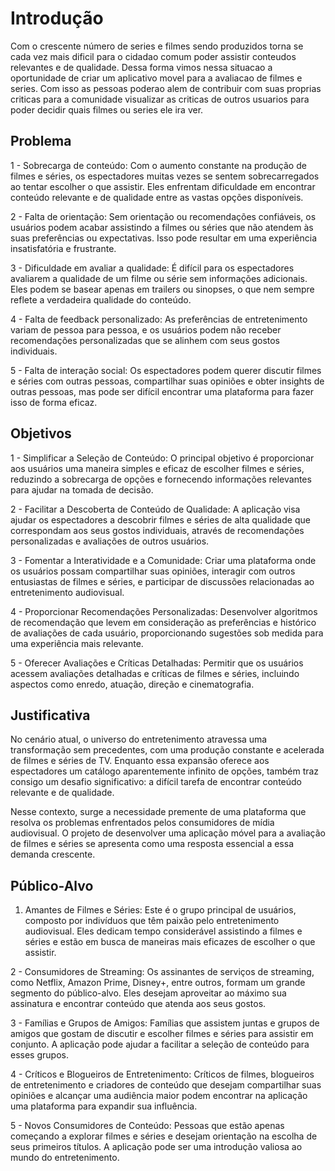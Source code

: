 # Introdução

Com o crescente número de series e filmes sendo produzidos torna se cada vez mais dificil para o cidadao comum poder assistir conteudos relevantes e de qualidade. Dessa forma vimos nessa situacao a oportunidade de criar um aplicativo movel para a avaliacao de filmes e series. Com isso as pessoas poderao alem de contribuir com suas proprias criticas para a comunidade visualizar as criticas de outros usuarios para poder decidir quais filmes ou series ele ira ver.

## Problema
1 - Sobrecarga de conteúdo: Com o aumento constante na produção de filmes e séries, os espectadores muitas vezes se sentem sobrecarregados ao tentar escolher o que assistir. Eles enfrentam dificuldade em encontrar conteúdo relevante e de qualidade entre as vastas opções disponíveis.

2 - Falta de orientação: Sem orientação ou recomendações confiáveis, os usuários podem acabar assistindo a filmes ou séries que não atendem às suas preferências ou expectativas. Isso pode resultar em uma experiência insatisfatória e frustrante.

3 - Dificuldade em avaliar a qualidade: É difícil para os espectadores avaliarem a qualidade de um filme ou série sem informações adicionais. Eles podem se basear apenas em trailers ou sinopses, o que nem sempre reflete a verdadeira qualidade do conteúdo.

4 - Falta de feedback personalizado: As preferências de entretenimento variam de pessoa para pessoa, e os usuários podem não receber recomendações personalizadas que se alinhem com seus gostos individuais.

5 - Falta de interação social: Os espectadores podem querer discutir filmes e séries com outras pessoas, compartilhar suas opiniões e obter insights de outras pessoas, mas pode ser difícil encontrar uma plataforma para fazer isso de forma eficaz.

## Objetivos

1 - Simplificar a Seleção de Conteúdo: O principal objetivo é proporcionar aos usuários uma maneira simples e eficaz de escolher filmes e séries, reduzindo a sobrecarga de opções e fornecendo informações relevantes para ajudar na tomada de decisão.

2 - Facilitar a Descoberta de Conteúdo de Qualidade: A aplicação visa ajudar os espectadores a descobrir filmes e séries de alta qualidade que correspondam aos seus gostos individuais, através de recomendações personalizadas e avaliações de outros usuários.

3 - Fomentar a Interatividade e a Comunidade: Criar uma plataforma onde os usuários possam compartilhar suas opiniões, interagir com outros entusiastas de filmes e séries, e participar de discussões relacionadas ao entretenimento audiovisual.

4 - Proporcionar Recomendações Personalizadas: Desenvolver algoritmos de recomendação que levem em consideração as preferências e histórico de avaliações de cada usuário, proporcionando sugestões sob medida para uma experiência mais relevante.

5 - Oferecer Avaliações e Críticas Detalhadas: Permitir que os usuários acessem avaliações detalhadas e críticas de filmes e séries, incluindo aspectos como enredo, atuação, direção e cinematografia.
 
## Justificativa

No cenário atual, o universo do entretenimento atravessa uma transformação sem precedentes, com uma produção constante e acelerada de filmes e séries de TV. Enquanto essa expansão oferece aos espectadores um catálogo aparentemente infinito de opções, também traz consigo um desafio significativo: a difícil tarefa de encontrar conteúdo relevante e de qualidade.

Nesse contexto, surge a necessidade premente de uma plataforma que resolva os problemas enfrentados pelos consumidores de mídia audiovisual. O projeto de desenvolver uma aplicação móvel para a avaliação de filmes e séries se apresenta como uma resposta essencial a essa demanda crescente.

## Público-Alvo

1. Amantes de Filmes e Séries: Este é o grupo principal de usuários, composto por indivíduos que têm paixão pelo entretenimento audiovisual. Eles dedicam tempo considerável assistindo a filmes e séries e estão em busca de maneiras mais eficazes de escolher o que assistir.

2 - Consumidores de Streaming: Os assinantes de serviços de streaming, como Netflix, Amazon Prime, Disney+, entre outros, formam um grande segmento do público-alvo. Eles desejam aproveitar ao máximo sua assinatura e encontrar conteúdo que atenda aos seus gostos.

3 - Famílias e Grupos de Amigos: Famílias que assistem juntas e grupos de amigos que gostam de discutir e escolher filmes e séries para assistir em conjunto. A aplicação pode ajudar a facilitar a seleção de conteúdo para esses grupos.

4 - Críticos e Blogueiros de Entretenimento: Críticos de filmes, blogueiros de entretenimento e criadores de conteúdo que desejam compartilhar suas opiniões e alcançar uma audiência maior podem encontrar na aplicação uma plataforma para expandir sua influência.

5 - Novos Consumidores de Conteúdo: Pessoas que estão apenas começando a explorar filmes e séries e desejam orientação na escolha de seus primeiros títulos. A aplicação pode ser uma introdução valiosa ao mundo do entretenimento.